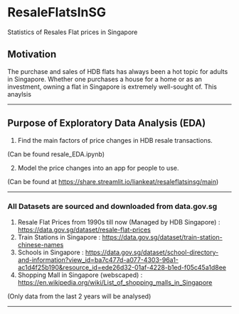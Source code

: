 # ResaleFlatsInSG
Statistics of Resales Flat prices in Singapore

## Motivation
The purchase and sales of HDB flats has always been a hot topic for adults in Singapore. Whether one purchases a house for a home or as an investment, owning a flat in Singapore is extremely well-sought of. This anaylsis 

***
## Purpose of Exploratory Data Analysis (EDA)
1. Find the main factors of price changes in HDB resale transactions.

  (Can be found resale_EDA.ipynb)

2. Model the price changes into an app for people to use. 

  (Can be found at https://share.streamlit.io/liankeat/resaleflatsinsg/main)
***
### All Datasets are sourced and downloaded from data.gov.sg 
1. Resale Flat Prices from 1990s till now (Managed by HDB Singapore) : https://data.gov.sg/dataset/resale-flat-prices
2. Train Stations in Singapore : https://data.gov.sg/dataset/train-station-chinese-names 
3. Schools in Singapore : https://data.gov.sg/dataset/school-directory-and-information?view_id=ba7c477d-a077-4303-96a1-ac1d4f25b190&resource_id=ede26d32-01af-4228-b1ed-f05c45a1d8ee
4. Shopping Mall in Singapore (webscaped) : https://en.wikipedia.org/wiki/List_of_shopping_malls_in_Singapore

(Only data from the last 2 years will be analysed)
***
